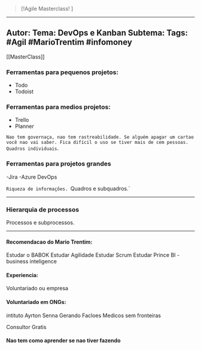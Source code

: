  >[!Agile Masterclass! ]
---
Autor: 
Tema: DevOps e Kanban
Subtema: 
Tags: #Agil #MarioTrentim #infomoney 
---

[[MasterClass]]

### Ferramentas para pequenos projetos:
- Todo
- Todoist

### Ferramentas para medios projetos:
- Trello
- Planner

`Nao tem governaça, nao tem rastreabilidade. Se alguém apagar um cartao você nao vai saber. Fica difícil o uso se tiver mais de cem pessoas.`
`Quadros individuais`.
### Ferramentas para projetos grandes
-Jira
-Azure DevOps

`Riqueza de informações.
`Quadros e subquadros.`


---

### Hierarquia de processos
Processos e subprocessos.

---
#### Recomendacao do Mario Trentim:
Estudar o BABOK
Estudar Agilidade
Estudar Scrum
Estudar Prince
BI - business inteligence

#### Experiencia:
Voluntariado ou empresa

#### Voluntariado em ONGs:
intituto Ayrton Senna
Gerando Facloes
Medicos sem fronteiras

Consultor Gratis

#### Nao tem como aprender se nao tiver fazendo
